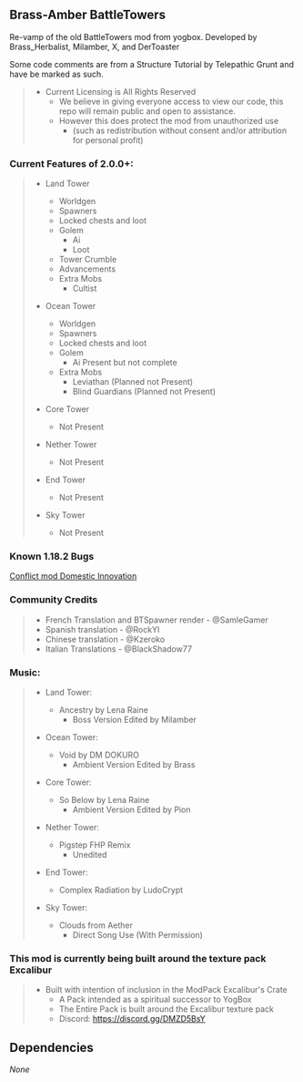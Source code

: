 ## Brass-Amber BattleTowers
Re-vamp of the old BattleTowers mod from yogbox. Developed by Brass_Herbalist, Milamber, X, and DerToaster

Some code comments are from a Structure Tutorial by Telepathic Grunt and have be marked as such.

>- Current Licensing is All Rights Reserved
>   - We believe in giving everyone access to view our code, this repo will remain public and open to assistance. 
>   - However this does protect the mod from unauthorized use 
>     - (such as redistribution without consent and/or attribution for personal profit)

### Current Features of 2.0.0+:

>- Land Tower 
>   - Worldgen
>   - Spawners 
>   - Locked chests and loot 
>   - Golem
>     - Ai
>     - Loot
>   - Tower Crumble
>   - Advancements
>   - Extra Mobs
>     - Cultist 
>
> 
>- Ocean Tower 
>   - Worldgen
>   - Spawners
>   - Locked chests and loot
>   - Golem
>     - Ai Present but not complete
>   - Extra Mobs
>     - Leviathan (Planned not Present)
>     - Blind Guardians (Planned not Present)
>
> 
>- Core Tower
>   - Not Present
>
> 
>- Nether Tower
>   - Not Present
>
>
>- End Tower
>   - Not Present
>
>
>- Sky Tower
>   - Not Present



### Known 1.18.2 Bugs

[Conflict mod Domestic Innovation](https://github.com/BrassAmber-Mods/Brass_Amber_BattleTowers/issues/81)

### Community Credits

>- French Translation and BTSpawner render - @SamleGamer
>- Spanish translation - @RockYI
>- Chinese translation - @Kzeroko
>- Italian Translations - @BlackShadow77


### Music:
>- Land Tower: 
>   - Ancestry by Lena Raine 
>     - Boss Version Edited by Milamber
>
> 
>- Ocean Tower: 
>   - Void by DM DOKURO 
>     - Ambient Version Edited by Brass
>
>
>- Core Tower: 
>   - So Below by Lena Raine 
>     - Ambient Version Edited by Pion
>
>
>- Nether Tower: 
>   - Pigstep FHP Remix 
>     - Unedited
>
>
>- End Tower:  
>   - Complex Radiation by LudoCrypt
>
>
>- Sky Tower: 
>   - Clouds from Aether 
>     - Direct Song Use (With Permission)

### This mod is currently being built around the texture pack Excalibur
>- Built with intention of inclusion in the ModPack Excalibur's Crate
>   - A Pack intended as a spiritual successor to YogBox 
>   - The Entire Pack is built around the Excalibur texture pack
>   - Discord: https://discord.gg/DMZD5BsY 


## Dependencies

_None_

